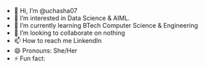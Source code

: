 - 👋 Hi, I’m @uchasha07
- 👀 I’m interested in Data Science & AIML.
- 🌱 I’m currently learning BTech Computer Science & Engineering
- 💞️ I’m looking to collaborate on nothing
- 📫 How to reach me LinkendIn
- 😄 Pronouns: She/Her
- ⚡ Fun fact: 

<!---
uchasha07/uchasha07 is a ✨ special ✨ repository because its `README.md` (this file) appears on your GitHub profile.
You can click the Preview link to take a look at your changes.
--->
